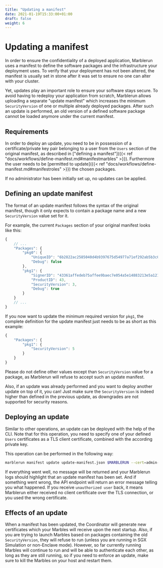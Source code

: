 ```yaml
---
title: "Updating a manifest"
date: 2021-01-19T15:33:00+01:00
draft: false
weight: 6
---
```


# Updating a manifest
In order to ensure the confidentiality of a deployed application, Marblerun uses a manifest to define the software packages and the infrastructure your deployment uses. To verify that your deployment has not been altered, the manifest is usually set in stone after it was set to ensure no one can alter with your cluster.

Yet, updates play an important role to ensure your software stays secure. To avoid having to redeploy your application from scratch, Marblerun allows uploading a separate "update manifest" which increases the minimum `SecurityVersion` of one or multiple already deployed packages. After such an update is performed, an old version of a defined software package cannot be loaded anymore under the current manifest.

## Requirements
In order to deploy an update, you need to be in possession of a certificate/private key pair belonging to a user from the `Users` section of the original manifest, as described in ["defining a manifest"]({{< ref "docs/workflows/define-manifest.md#manifestmarbles" >}}).
Furthermore the user needs to be [permitted to update]({{< ref "docs/workflows/define-manifest.md#manifestroles" >}}) the chosen packages.

If no administrator has been initially set up, no updates can be applied.

## Defining an update manifest
The format of an update manifest follows the syntax of the original manifest, though it only expects to contain a package name and a new `SecurityVersion` value set for it.

For example, the current `Packages` section of your original manifest looks like this:

```javascript
{
    // ...
    "Packages": {
        "pkg0": {
            "UniqueID": "6b2822ac2585040d4b9397675d54977a71ef292ab5b3c0a6acceca26074ae585",
            "Debug": false
        },
        "pkg1": {
            "SignerID": "43361affedeb75affee9baec7e054a5e14883213e5a121b67d74a0e12e9d2b7a",
            "ProductID": 43,
            "SecurityVersion": 3,
            "Debug": true
        }
    }
    // ...
}
```

If you now want to update the minimum required version for `pkg1`, the complete definition for the update manifest just needs to be as short as this example:


```javascript
{
    "Packages": {
        "pkg1": {
            "SecurityVersion": 5
        }
    }
}
```

Please do not define other values except than `SecurityVersion` value for a package, as Marblerun will refuse to accept such an update manifest.

Also, if an update was already performed and you want to deploy another update on top of it, you can! Just make sure the `SecurityVersion` is indeed higher than defined in the previous update, as downgrades are not supported for security reasons.

## Deploying an update
Similar to other operations, an update can be deployed with the help of the CLI. Note that for this operation, you need to specify one of your defined `Users` certificates as a TLS client certificate, combined with the according private key.

This operation can be performed in the following way:

```bash
marblerun manifest update update-manifest.json $MARBLERUN --cert=admin-cert.pem --key=admin-key.pem --era-config=era.json
```

If everything went well, no message will be returned and your Marblerun logs should highlight that an update manifest has been set. And if something went wrong, the API endpoint will return an error message telling you what happened. If you receive `unauthorized user` back, it means Marblerun either received no client certificate over the TLS connection, or you used the wrong certificate.

## Effects of an update
When a manifest has been updated, the Coordinator will generate new certificates which your Marbles will receive upon the next startup. Also, if you are trying to launch Marbles based on packages containing the old `SecurityVersion`, they will refuse to run (unless you are running in SGX Simulation or non-Enclave mode). However, so far currently running Marbles will continue to run and will be able to authenticate each other, as long as they are still running, so if you need to enforce an update, make sure to kill the Marbles on your host and restart them.
